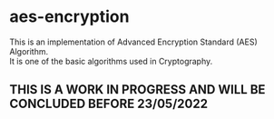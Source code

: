 # aes-encryption
This is an implementation of Advanced Encryption Standard (AES) Algorithm.  
It is one of the basic algorithms used in Cryptography.

## THIS IS A WORK IN PROGRESS AND WILL BE CONCLUDED BEFORE 23/05/2022
